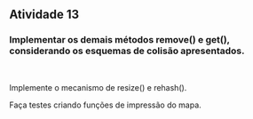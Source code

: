 ## Atividade 13

### Implementar os demais métodos remove() e get(), considerando os esquemas de colisão apresentados.

<br>

Implemente o mecanismo de resize() e rehash().

Faça testes criando funções de impressão do mapa.
